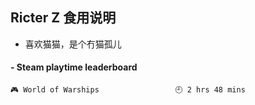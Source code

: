 ## Ricter Z 食用说明
- 喜欢猫猫，是个冇猫孤儿

<!-- steam-box start -->
#### - Steam playtime leaderboard
```text
🎮 World of Warships                 🕘 2 hrs 48 mins
```
<!-- Powered by https://github.com/YouEclipse/steam-box . -->
<!-- steam-box end -->
